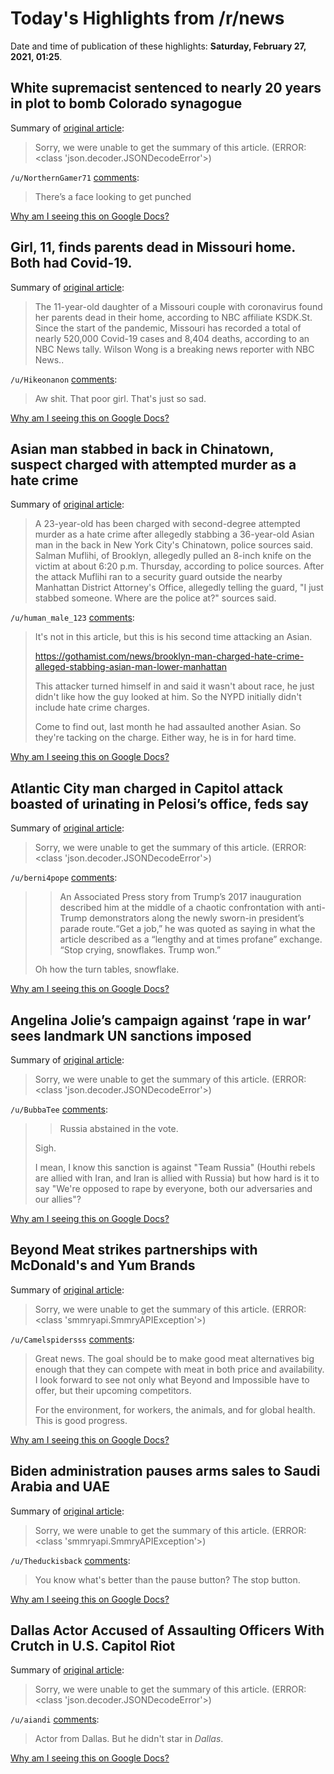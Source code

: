 # Today's Highlights from /r/news

Date and time of publication of these highlights: **Saturday, February 27, 2021, 01:25**.

## White supremacist sentenced to nearly 20 years in plot to bomb Colorado synagogue

Summary of [original article](https://www.reuters.com/article/us-colorado-synagogue-bombplot/white-supremacist-sentenced-to-nearly-20-years-in-plot-to-bomb-colorado-synagogue-idUSKBN2AR02I):

> Sorry, we were unable to get the summary of this article. (ERROR: <class 'json.decoder.JSONDecodeError'>)

`/u/NorthernGamer71` [comments](https://www.reddit.com/r/news/comments/ltdy37/white_supremacist_sentenced_to_nearly_20_years_in/):

> There’s a face looking to get punched

[Why am I seeing this on Google Docs?](https://docs.google.com/document/d/1Dc6We63vOXIZsc0op-Bt4abqkYjXzOigalQqFxmvvbM/edit?usp=sharing)

## Girl, 11, finds parents dead in Missouri home. Both had Covid-19.

Summary of [original article](https://www.nbcnews.com/news/us-news/girl-11-finds-parents-dead-missouri-home-both-had-covid-n1258989):

> The 11-year-old daughter of a Missouri couple with coronavirus found her parents dead in their home, according to NBC affiliate KSDK.St. Since the start of the pandemic, Missouri has recorded a total of nearly 520,000 Covid-19 cases and 8,404 deaths, according to an NBC News tally. Wilson Wong is a breaking news reporter with NBC News..

`/u/Hikeonanon` [comments](https://www.reddit.com/r/news/comments/ltbp3d/girl_11_finds_parents_dead_in_missouri_home_both/):

> Aw shit. That poor girl. That's just so sad.

[Why am I seeing this on Google Docs?](https://docs.google.com/document/d/1Dc6We63vOXIZsc0op-Bt4abqkYjXzOigalQqFxmvvbM/edit?usp=sharing)

## Asian man stabbed in back in Chinatown, suspect charged with attempted murder as a hate crime

Summary of [original article](https://abcnews.go.com/US/asian-man-stabbed-back-york-citys-chinatown-suspect/story?id=76133248):

> A 23-year-old has been charged with second-degree attempted murder as a hate crime after allegedly stabbing a 36-year-old Asian man in the back in New York City's Chinatown, police sources said. Salman Muflihi, of Brooklyn, allegedly pulled an 8-inch knife on the victim at about 6:20 p.m. Thursday, according to police sources. After the attack Muflihi ran to a security guard outside the nearby Manhattan District Attorney's Office, allegedly telling the guard, "I just stabbed someone. Where are the police at?" sources said.

`/u/human_male_123` [comments](https://www.reddit.com/r/news/comments/lt6s0p/asian_man_stabbed_in_back_in_chinatown_suspect/):

> It's not in this article, but this is his second time attacking an Asian.
> 
> https://gothamist.com/news/brooklyn-man-charged-hate-crime-alleged-stabbing-asian-man-lower-manhattan
> 
> This attacker turned himself in and said it wasn't about race, he just didn't like  how the guy looked at him.  So the NYPD initially didn't include hate crime charges.
> 
> Come to find out, last month he had assaulted another Asian.  So they're tacking on the charge.  Either way, he is in for hard time.

[Why am I seeing this on Google Docs?](https://docs.google.com/document/d/1Dc6We63vOXIZsc0op-Bt4abqkYjXzOigalQqFxmvvbM/edit?usp=sharing)

## Atlantic City man charged in Capitol attack boasted of urinating in Pelosi’s office, feds say

Summary of [original article](https://www.inquirer.com/news/doug-rahm-james-douglas-capitol-attack-atlantic-city-arrests-20210226.html):

> Sorry, we were unable to get the summary of this article. (ERROR: <class 'json.decoder.JSONDecodeError'>)

`/u/berni4pope` [comments](https://www.reddit.com/r/news/comments/lt5uc1/atlantic_city_man_charged_in_capitol_attack/):

> >An Associated Press story from Trump’s 2017 inauguration described him at the middle of a chaotic confrontation with anti-Trump demonstrators along the newly sworn-in president’s parade route.“Get a job,” he was quoted as saying in what the article described as a “lengthy and at times profane” exchange. “Stop crying, snowflakes. Trump won.”
> 
> Oh how the turn tables, snowflake.

[Why am I seeing this on Google Docs?](https://docs.google.com/document/d/1Dc6We63vOXIZsc0op-Bt4abqkYjXzOigalQqFxmvvbM/edit?usp=sharing)

## Angelina Jolie’s campaign against ‘rape in war’ sees landmark UN sanctions imposed

Summary of [original article](https://www.standard.co.uk/news/politics/angelina-jolie-campaign-rape-war-landmark-un-sanctions-b921377.html):

> Sorry, we were unable to get the summary of this article. (ERROR: <class 'json.decoder.JSONDecodeError'>)

`/u/BubbaTee` [comments](https://www.reddit.com/r/news/comments/lt2zaq/angelina_jolies_campaign_against_rape_in_war_sees/):

> > Russia abstained in the vote.
> 
> Sigh. 
> 
> I mean, I know this sanction is against "Team Russia" (Houthi rebels are allied with Iran, and Iran is allied with Russia) but how hard is it to say "We're opposed to rape by everyone, both our adversaries and our allies"?

[Why am I seeing this on Google Docs?](https://docs.google.com/document/d/1Dc6We63vOXIZsc0op-Bt4abqkYjXzOigalQqFxmvvbM/edit?usp=sharing)

## Beyond Meat strikes partnerships with McDonald's and Yum Brands

Summary of [original article](https://www.cnn.com/2021/02/26/business/beyond-meat-mcdonalds-partnership/index.html):

> Sorry, we were unable to get the summary of this article. (ERROR: <class 'smmryapi.SmmryAPIException'>)

`/u/Camelspidersss` [comments](https://www.reddit.com/r/news/comments/lt3oma/beyond_meat_strikes_partnerships_with_mcdonalds/):

> Great news. The goal should be to make good meat alternatives big enough that they can compete with meat in both price and availability.  I look forward to see not only what Beyond and Impossible have to offer,  but their upcoming competitors. 
> 
> For the environment, for workers,  the animals, and for global health.  This is good progress.

[Why am I seeing this on Google Docs?](https://docs.google.com/document/d/1Dc6We63vOXIZsc0op-Bt4abqkYjXzOigalQqFxmvvbM/edit?usp=sharing)

## Biden administration pauses arms sales to Saudi Arabia and UAE

Summary of [original article](https://www.cnn.com/2021/01/27/politics/us-pauses-saudi-uae-arms-sales/index.html?utm_source=feedburner&utm_medium=feed&utm_campaign=Feed%3A+rss%2Fcnn_topstories+%28RSS%3A+CNN+-+Top+Stories%29):

> Sorry, we were unable to get the summary of this article. (ERROR: <class 'smmryapi.SmmryAPIException'>)

`/u/Theduckisback` [comments](https://www.reddit.com/r/news/comments/lt7vxt/biden_administration_pauses_arms_sales_to_saudi/):

> You know what's better than the pause button? The stop button.

[Why am I seeing this on Google Docs?](https://docs.google.com/document/d/1Dc6We63vOXIZsc0op-Bt4abqkYjXzOigalQqFxmvvbM/edit?usp=sharing)

## Dallas Actor Accused of Assaulting Officers With Crutch in U.S. Capitol Riot

Summary of [original article](https://www.nbcdfw.com/news/local/dallas-actor-accused-of-assaulting-officers-with-crutch-in-u-s-capitol-riot/2564757/):

> Sorry, we were unable to get the summary of this article. (ERROR: <class 'json.decoder.JSONDecodeError'>)

`/u/aiandi` [comments](https://www.reddit.com/r/news/comments/lt7o6w/dallas_actor_accused_of_assaulting_officers_with/):

> Actor from Dallas. But he didn't star in   *Dallas*.

[Why am I seeing this on Google Docs?](https://docs.google.com/document/d/1Dc6We63vOXIZsc0op-Bt4abqkYjXzOigalQqFxmvvbM/edit?usp=sharing)


